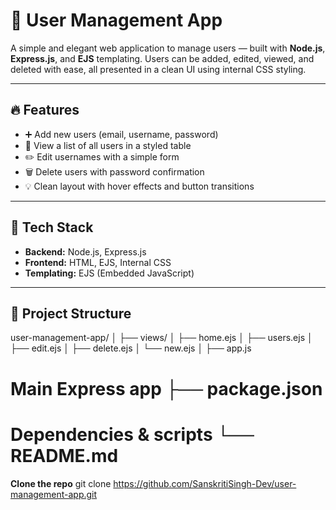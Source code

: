 # 👥 User Management App

A simple and elegant web application to manage users — built with **Node.js**, **Express.js**, and **EJS** templating. Users can be added, edited, viewed, and deleted with ease, all presented in a clean UI using internal CSS styling.

---

## 🔥 Features

- ➕ Add new users (email, username, password)
- 🧾 View a list of all users in a styled table
- ✏️ Edit usernames with a simple form
- 🗑️ Delete users with password confirmation
- 💡 Clean layout with hover effects and button transitions

---

## 🧰 Tech Stack

- **Backend:** Node.js, Express.js
- **Frontend:** HTML, EJS, Internal CSS
- **Templating:** EJS (Embedded JavaScript)

---

## 📂 Project Structure

user-management-app/ │ ├── views/ │ ├── home.ejs │ ├── users.ejs │ ├── edit.ejs │ ├── delete.ejs │ └── new.ejs │ ├── app.js 
# Main Express app ├── package.json 
# Dependencies & scripts └── README.md 

**Clone the repo**
   git clone https://github.com/SanskritiSingh-Dev/user-management-app.git




